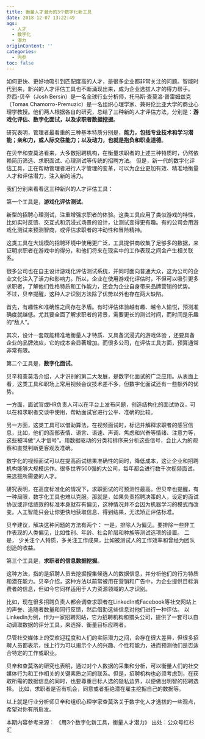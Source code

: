 ```yaml
---
title: 衡量人才潜力的3个数字化新工具
date: 2018-12-07 13:22:49
ags:
  - 人才
  - 数字化
  - 潜力
originContent: ''
categories:
  - 内参
toc: false
---
```

如何更快、更好地吸引到匹配度高的人才，是很多企业都非常关注的问题。智能时代到来，新兴的人才评估工具也不断涌现出来，成为企业选拔人才的得力帮手。 乔西-贝辛（Josh Bersin）是一名全球行业分析师，托马斯·查莫洛·普雷姆兹克（Tomas Chamorro-Premuzic）是一名组织心理学家、兼哥伦比亚大学的商业心理学教授。他们两人根据各自的研究，总结了三种新的人才评估方法，分别是：**游戏化评估、数字化面试，以及求职者数据挖掘**。

研究表明，管理者最看重的三种基本特质分别是，**能力，包括专业技术和学习潜能；亲和力，或人际交往能力；以及动力，也就是抱负和职业道德**。<escape><!-- more --></escape>

在贝辛和查莫洛看来，大多数招聘机构，在衡量求职者的上述三种特质时，仍然依赖简历筛选、求职面试、心理测试等传统的招聘方法。 但是，新一代的数字化评估工具，正在帮助管理者进行人才管理的变革，可以为企业更加有效、精准地衡量人才和评估潜力，注入新的活力。

我们分别来看看这三种新兴的人才评估工具：

第一个工具是，**游戏化评估测试**。

新型的招聘心理测试，注重增强求职者的体验。这类工具应用了类似游戏的特性，比如实时反馈、交互式和沉浸式场景的设计，让测试变得更有趣。有的公司会用游戏化测试来预测智商，或评估求职者的冲动性和冒险精神。

这类工具在大规模的招聘环境中使用更广泛，工具提供商收集了足够多的数据，来证明求职者在游戏中的得分，和他们将来在现实中的工作表现之间会产生相关联系。

很多公司也在自主设计游戏化评估测试系统，并同时面向普通大众，这为公司的企业文化注入了活力和影响力。所以，企业在使用游戏化评估时，不但可以吸引更多求职者，了解他们性格特质和工作能力，还会为企业自身带来品牌营销的优势。
不过，贝辛提醒，这种人才识别方法除了优势以外也存在两大缺陷。

首先，有趣性和准确性之间存在矛盾。有时评估体验越有趣、越令人愉悦，预测准确度就越低。尤其要全面了解求职者的背景，需要更长的测试时间，而时间是乐趣的“敌人”。

其次，设计一套既能精准地衡量人才特质、又具备沉浸式的游戏体验 ，还要具备企业的品牌效应，它的成本会显著增加。而很多公司，在评估工具方面，预算通常非常有限。

第二个工具是，**数字化面试**。

贝辛和查莫洛介绍，人才识别的第二大发展，是数字化面试的广泛应用。从表面上看，这类工具和职场上常用视频会议技术差不多，但数字化面试还有一些额外的优势。

一方面，面试官或HR负责人可以在平台上发布问题，创造结构化的面试协议，可以在和求职者交谈中使用，帮助面试官进行公平、准确的比较。

另一方面，这类工具可以借助算法，在视频面试时，标记并解释求职者的感官信息，比如，他们的面部表情、语言、语速、声调、焦虑和兴奋等情绪、注意力等，这些被叫做“人才信号”。用数据驱动的分类和排序来分析这些信号，会比人为的观察和直觉判断更客观及准确。

数字化的视频面试可以在提高面试结果准确性的同时，降低成本，这让企业和招聘机构能够大规模运作。很多世界500强的大公司，每年都会进行数千次视频面试，来选拔所需要的人才。

研究表明，在高度标准化的情况下，求职面试的可预测性最高。但贝辛也提醒，有一种局限，数字化工具也难以克服。那就是，如果负责招聘决策的人，设定的面试协议或评估绩效的标准本身就存有偏见，这种情况并不会因为机器学习的模式而改变。人工智能只会让你更快地获取信息、得到结果，无法矫正评估标准。

贝辛建议，解决这种问题的方法有两个： 一是，排除人为偏见。要排除一些非工作表现的人类偏见，比如性别、年龄、社会阶层和种族等测试选项的设置。 二是， 少关注个人特质，多关注工作成果，比如被测试人的工作效率和曾经为团队创造的收益。

第三个工具是，**求职者的信息数据挖掘**。

这种方法，指的是招聘人员去挖掘搜集候选人的数据信息，并分析他们的行为特质和潜在能力。贝辛介绍，这种方法以前常被用在营销和广告中，为企业提供目标消费者的信息，但如今它同样适用于人力资源领域的人才识别。

比如，现在很多招聘负责人都会调查求职者在LinkedIn或Facebook等社交网站上的声誉、追随者数量和同行反馈，然后借助这些信息对他们进行一种评估。 以Linkedln为例，作为一家招聘网站，它为招聘机构和猎头公司，提供了一套可以自动调取数据的评分工具，来选择、衡量目标应聘者。

尽管社交媒体上的受欢迎程度和人们的实际潜力之间，会存在很大差异，但很多招聘人员都表示，线上行为可以揭示个人的兴趣、个性和能力，进而预测他们是否适合特定的工作或职业。

贝辛和查莫洛的研究也表明，通过对个人数据的采集和分析，可以衡量人们的社交媒体行为和工作相关的关键素质之间的联系。但是，招聘机构也必须考虑到，在获取所需的数据信息的同时，也要尊重目标人选的隐私边界，以便做出明智的招聘选择。 比如，求职者是否有机会，同意或者拒绝潜在雇主挖掘自己的数据等。

以上就是行业分析师贝辛和组织心理学家查莫洛关于数字化人才选拔的一些观点，希望对你有所启发。

本期内容参考来源：
《用3个数字化新工具，衡量人才潜力》
出处：公众号红杉汇